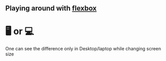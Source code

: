 ## Playing around with [flexbox](https://juveriad.github.io/Flex-container/)
# 🖥️ or 💻
One can see the difference only in Desktop/laptop while changing screen size


